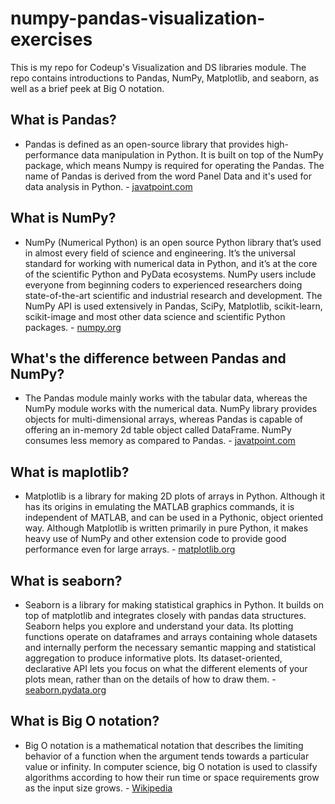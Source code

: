 # numpy-pandas-visualization-exercises
This is my repo for Codeup's Visualization and DS libraries module. The repo contains introductions to Pandas, NumPy, Matplotlib, and seaborn, as well as a brief peek at Big O notation.

## What is Pandas?
- Pandas is defined as an open-source library that provides high-performance data manipulation in Python. It is built on top of the NumPy package, which means Numpy is required for operating the Pandas. The name of Pandas is derived from the word Panel Data and it's used for data analysis in Python. - [javatpoint.com](https://www.javatpoint.com/pandas-vs-numpy)

## What is NumPy?
- NumPy (Numerical Python) is an open source Python library that’s used in almost every field of science and engineering. It’s the universal standard for working with numerical data in Python, and it’s at the core of the scientific Python and PyData ecosystems. NumPy users include everyone from beginning coders to experienced researchers doing state-of-the-art scientific and industrial research and development. The NumPy API is used extensively in Pandas, SciPy, Matplotlib, scikit-learn, scikit-image and most other data science and scientific Python packages. - [numpy.org](https://numpy.org/doc/stable/user/absolute_beginners.html)

## What's the difference between Pandas and NumPy?
- The Pandas module mainly works with the tabular data, whereas the NumPy module works with the numerical data. NumPy library provides objects for multi-dimensional arrays, whereas Pandas is capable of offering an in-memory 2d table object called DataFrame. NumPy consumes less memory as compared to Pandas. - [javatpoint.com](https://www.javatpoint.com/pandas-vs-numpy)

## What is maplotlib?
- Matplotlib is a library for making 2D plots of arrays in Python. Although it has its origins in emulating the MATLAB graphics commands, it is independent of MATLAB, and can be used in a Pythonic, object oriented way. Although Matplotlib is written primarily in pure Python, it makes heavy use of NumPy and other extension code to provide good performance even for large arrays. - [matplotlib.org](https://matplotlib.org/stable/users/history.html)

## What is seaborn?
- Seaborn is a library for making statistical graphics in Python. It builds on top of matplotlib and integrates closely with pandas data structures. Seaborn helps you explore and understand your data. Its plotting functions operate on dataframes and arrays containing whole datasets and internally perform the necessary semantic mapping and statistical aggregation to produce informative plots. Its dataset-oriented, declarative API lets you focus on what the different elements of your plots mean, rather than on the details of how to draw them. - [seaborn.pydata.org](https://seaborn.pydata.org/introduction.html)

## What is Big O notation?
- Big O notation is a mathematical notation that describes the limiting behavior of a function when the argument tends towards a particular value or infinity. In computer science, big O notation is used to classify algorithms according to how their run time or space requirements grow as the input size grows. - [Wikipedia](https://en.wikipedia.org/wiki/Big_O_notation)